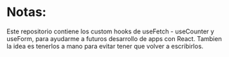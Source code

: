 # Notas:

Este repositorio contiene los custom hooks de useFetch - useCounter y useForm, para ayudarme a futuros desarrollo de apps con React. Tambien la idea es tenerlos a mano para evitar tener que volver a escribirlos.
